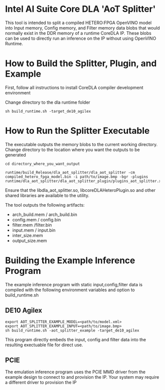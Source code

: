 # Intel AI Suite Core DLA 'AoT Splitter'

This tool is intended to split a compiled HETERO:FPGA OpenVINO model into Input memory, Config memory, and Filter memory data blobs that would normally exist in the DDR memory of a runtime CoreDLA IP. These blobs can be used to directly run an inference on the IP without using OpenVINO Runtime.

# How to Build the Splitter, Plugin, and Example

First, follow all instructions to install CoreDLA compiler development environment

Change directory to the dla runtime folder

```
sh build_runtime.sh -target_de10_agilex
```

# How to Run the Splitter Executable

The executable outputs the memory blobs to the current working directory. Change directory to the location where you want the outputs to be generated

```
cd directory_where_you_want_output

runtime/build_Release/dla_aot_splitter/dla_aot_splitter -cm compiled_hetero_fpga_model.bin -i path/to/image.bmp -bgr -plugins runtime/dla_aot_splitter/dla_aot_splitter_plugin/plugins_aot_splitter.xml
```

Ensure that the libdla_aot_splitter.so, libcoreDLAHeteroPlugin.so and other shared libraries are available to the utility.

The tool outputs the following artifacts:
 - arch_build.mem / arch_build.bin
 - config.mem / config.bin
 - filter.mem /filter.bin
 - input.mem / input.bin
 - inter_size.mem
 - output_size.mem

# Building the Example Inference Program

The example inference program with static input,config,filter data is compiled with the following environment variables
and option to build_runtime.sh

## DE10 Agilex
```
export AOT_SPLITTER_EXAMPLE_MODEL=<path/to/model.xml>
export AOT_SPLITTER_EXAMPLE_INPUT=<path/to/image.bmp>
sh build_runtime.sh -aot_splitter_example -target_de10_agilex
```

This program directly embeds the input, config and filter data into the resulting exectuable file for direct use.

## PCIE

The emulation inference program uses the PCIE MMD driver from the example design to connect to and provision the IP.
Your system may require a different driver to provision the IP
